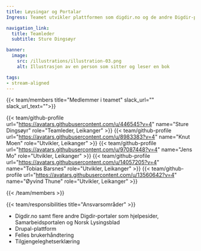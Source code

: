 ```yaml
---
title: Løysingar og Portalar
Ingress: Teamet utvikler plattformen som digdir.no og de andre Digdir-portalene kjører på.

navigation_link:
  title: Teamleder
  subtitle: Sture Dingsøyr

banner:
  image:
    src: /illustrations/illustration-03.png
    alt: Illustrasjon av en person som sitter og leser en bok

tags:
- stream-aligned
---
```


{{< team/members title="Medlemmer i teamet" slack_url="" slack_url_text="">}}

{{< team/github-profile url="https://avatars.githubusercontent.com/u/446545?v=4" name="Sture Dingsøyr" role="Teamleder, Leikanger" >}}
{{< team/github-profile url="https://avatars.githubusercontent.com/u/8983383?v=4" name="Knut Moen" role="Utvikler, Leikanger" >}}
{{< team/github-profile url="https://avatars.githubusercontent.com/u/97087448?v=4" name="Jens Mo" role="Utvikler, Leikanger" >}}
{{< team/github-profile url="https://avatars.githubusercontent.com/u/14057205?v=4" name="Tobias Barsnes" role="Utvikler, Leikanger" >}}
{{< team/github-profile url="https://avatars.githubusercontent.com/u/13560642?v=4" name="Øyvind Thune" role="Utvikler, Leikanger" >}}

{{< /team/members >}}

{{< team/responsibilities title="Ansvarsområder" >}}

- Digdir.no samt flere andre Digdir-portaler som hjelpesider, Samarbeidsportalen og Norsk Lysingsblad
- Drupal-plattform
- Felles brukerhåndtering
- Tilgjengeleghetserklæring
